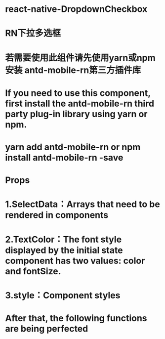 # react-native-DropdownCheckbox
# RN下拉多选框

# 若需要使用此组件请先使用yarn或npm 安装 antd-mobile-rn第三方插件库
# If you need to use this component, first install the antd-mobile-rn third party plug-in library using yarn or npm.

# yarn add antd-mobile-rn or npm install antd-mobile-rn -save

# Props
# 1.SelectData：Arrays that need to be rendered in components
# 2.TextColor：The font style displayed by the initial state component has two values: color and fontSize.
# 3.style：Component styles

# After that, the following functions are being perfected
